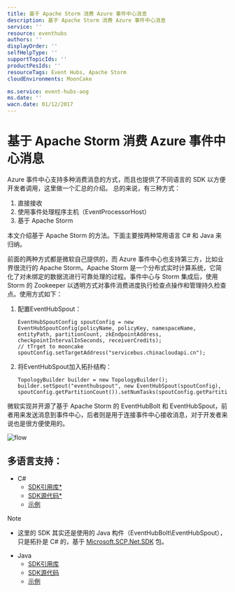```yaml
---
title: 基于 Apache Storm 消费 Azure 事件中心消息
description: 基于 Apache Storm 消费 Azure 事件中心消息
service: ''
resource: eventhubs
authors: ''
displayOrder: ''
selfHelpType: ''
supportTopicIds: ''
productPesIds: ''
resourceTags: Event Hubs, Apache Storm
cloudEnvironments: MoonCake

ms.service: event-hubs-aog
ms.date: ''
wacn.date: 01/12/2017
---
```


# 基于 Apache Storm 消费 Azure 事件中心消息

Azure 事件中心支持多种消费消息的方式，而且也提供了不同语言的 SDK 以方便开发者调用，这里做一个汇总的介绍。
总的来说，有三种方式：

1. 直接接收
2. 使用事件处理程序主机（EventProcessorHost）
3. 基于 Apache Storm

本文介绍基于 Apache Storm 的方法。下面主要按两种常用语言 C# 和 Java 来归纳。

前面的两种方式都是微软自己提供的，而 Azure 事件中心也支持第三方，比如业界很流行的 Apache Storm。Apache Storm 是一个分布式实时计算系统，它简化了对未绑定的数据流进行可靠处理的过程。事件中心与 Storm 集成后，使用 Storm 的 Zookeeper 以透明方式对事件消费进度执行检查点操作和管理持久检查点。使用方式如下：

1. 配置EventHubSpout：

    ```
    EventHubSpoutConfig spoutConfig = new EventHubSpoutConfig(policyName, policyKey, namespaceName, entityPath, partitionCount, zkEndpointAddress, checkpointIntervalInSeconds, receiverCredits);
    // tTrget to mooncake
    spoutConfig.setTargetAddress("servicebus.chinacloudapi.cn");
    ```

2. 将EventHubSpout加入拓扑结构：

    ```
    TopologyBuilder builder = new TopologyBuilder();
    builder.setSpout("eventhubspout", new EventHubSpout(spoutConfig), spoutConfig.getPartitionCount()).setNumTasks(spoutConfig.getPartitionCount());
    ```

微软实现并开源了基于 Apache Storm 的 EventHubBolt 和 EventHubSpout，前者用来发送消息到事件中心，后者则是用于连接事件中心接收消息，对于开发者来说也是很方便使用的。

![flow](./media/aog-notification-hubs-apache-storm-consume-message/flow.png)

## 多语言支持：
* C# 
    * [SDK引用库*](https://mvnrepository.com/artifact/org.apache.storm/storm-eventhubs)
    * [SDK源代码*](https://github.com/apache/storm/tree/master/external/storm-eventhubs)
    * [示例](https://github.com/Azure-Samples/hdinsight-dotnet-java-storm-eventhub)

>[!NOTE]
>* 这里的 SDK 其实还是使用的 Java 构件（EventHubBolt\EventHubSpout），只是拓扑是 C# 的，基于 [Microsoft.SCP.Net.SDK](https://www.nuget.org/packages/Microsoft.SCP.Net.SDK/) 包。

* Java 
    * [SDK引用库](https://mvnrepository.com/artifact/org.apache.storm/storm-eventhubs)
    * [SDK源代码](https://github.com/apache/storm/tree/master/external/storm-eventhubs)
    * [示例](https://github.com/allenhula/azure-china-get-started/tree/master/EventHub/Java)